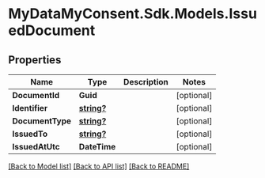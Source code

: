 # MyDataMyConsent.Sdk.Models.IssuedDocument

## Properties

Name | Type | Description | Notes
------------ | ------------- | ------------- | -------------
**DocumentId** | **Guid** |  | [optional] 
**Identifier** | [**string?**](string?.md) |  | [optional] 
**DocumentType** | [**string?**](string?.md) |  | [optional] 
**IssuedTo** | [**string?**](string?.md) |  | [optional] 
**IssuedAtUtc** | **DateTime** |  | [optional] 

[[Back to Model list]](../README.md#documentation-for-models) [[Back to API list]](../README.md#documentation-for-api-endpoints) [[Back to README]](../README.md)

